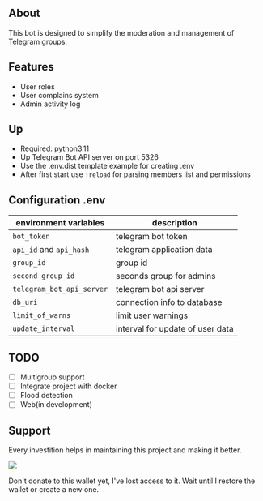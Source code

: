 ## About
This bot is designed to simplify the moderation and management of Telegram groups.

## Features

* User roles
* User complains system
* Admin activity log

## Up

- Required: python3.11
- Up Telegram Bot API server on port 5326
- Use the .env.dist template example for creating .env 
- After first start use `!reload` for parsing members list and permissions 

## Configuration .env

| environment variables         | description                      |
|-------------------------------|----------------------------------|
| `bot_token`                   | telegram bot token               |
| `api_id` and `api_hash`       | telegram application data        |
| `group_id`                    | group id                         |
| `second_group_id`             | seconds group for admins         |
| `telegram_bot_api_server`     | telegram bot api server          |
| `db_uri`                      | connection info to database      |
| `limit_of_warns`              | limit user warnings              |
| `update_interval`             | interval for update of user data |    

## TODO  

- [ ] Multigroup support
- [ ] Integrate project with docker 
- [ ] Flood detection
- [ ] Web(in development)

## Support 

Every investition helps in maintaining this project and making it better.

<img src="https://img.shields.io/badge/btc-bc1qzp7q3rghzcx70534e7xf6tj0ns3dqvvnex80kf-green?logo=bitcoin">

Don't donate to this wallet yet, I've lost access to it. Wait until I restore the wallet or create a new one.
